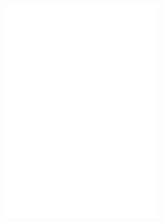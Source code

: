 <img alt="" width="400" src="https://raw.githubusercontent.com/abearxiong/abearxiong/238ea33fe52adf0ce3efb4ee27446d5a58bdf29d/github-metrics.svg" alt=""></img>
